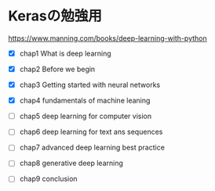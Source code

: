 # Kerasの勉強用

https://www.manning.com/books/deep-learning-with-python

- [x] chap1 What is deep learning
- [x] chap2 Before we begin
- [x] chap3 Getting started with neural networks
- [x] chap4 fundamentals of machine leaning
- [ ] chap5 deep learning for computer vision
- [ ] chap6 deep learning for text ans sequences
- [ ] chap7 advanced deep learning best practice 
- [ ] chap8 generative deep learning 
- [ ] chap9 conclusion

